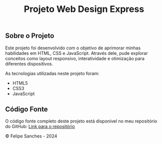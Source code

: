 
<body>
  <header>
    <h1>Projeto Web Design Express</h1>
  </header>

  <main>
    <section>
      <h2>Sobre o Projeto</h2>
      <p>Este projeto foi desenvolvido com o objetivo de aprimorar minhas habilidades em HTML, CSS e JavaScript. Através dele, pude explorar conceitos como layout responsivo, interatividade e otimização para diferentes dispositivos.</p>

  <p>As tecnologias utilizadas neste projeto foram:</p>
      <ul>
        <li>HTML5</li>
        <li>CSS3</li>
        <li>JavaScript</li>
      </ul>

  <section>
      <h2>Código Fonte</h2>
      <p>O código fonte completo deste projeto está disponível no meu repositório do GitHub: <a href="https://github.com/oFelipeSanches/web-design-express">Link para o repositório</a></p>
  </section>
  </main>

  <footer>
    <p>&copy; Felipe Sanches - 2024</p>
  </footer>
</body>
</html>
